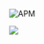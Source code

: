 ![APM](https://img.shields.io/apm/l/vim-mode?logo=mit&style=for-the-badge)


![](https://img.shields.io/amo/stars/d?style=for-the-badge&votes=4)